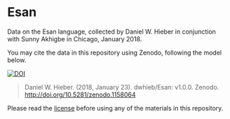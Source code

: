 # Esan
Data on the Esan language, collected by Daniel W. Hieber in conjunction with Sunny Akhigbe in Chicago, January 2018.

You may cite the data in this repository using Zenodo, following the model below.

[![DOI](https://zenodo.org/badge/118660780.svg)][2]

> Daniel W. Hieber. (2018, January 23). dwhieb/Esan: v1.0.0. Zenodo. http://doi.org/10.5281/zenodo.1158064

Please read the [license][1] before using any of the materials in this repository.

[1]: https://github.com/dwhieb/Esan/blob/master/LICENSE.md
[2]: https://zenodo.org/badge/latestdoi/118660780
